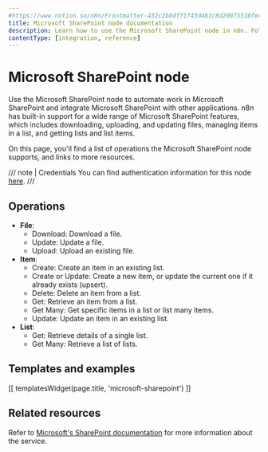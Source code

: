 ```yaml
---
#https://www.notion.so/n8n/Frontmatter-432c2b8dff1f43d4b1c8d20075510fe4
title: Microsoft SharePoint node documentation
description: Learn how to use the Microsoft SharePoint node in n8n. Follow technical documentation to integrate Microsoft SharePoint node into your workflows.
contentType: [integration, reference]
---
```


# Microsoft SharePoint node

Use the Microsoft SharePoint node to automate work in Microsoft SharePoint and integrate Microsoft SharePoint with other applications. n8n has built-in support for a wide range of Microsoft SharePoint features, which includes downloading, uploading, and updating files, managing items in a list, and getting lists and list items.

On this page, you'll find a list of operations the Microsoft SharePoint node supports, and links to more resources.

///  note  | Credentials
You can find authentication information for this node [here](/integrations/builtin/credentials/microsoft.md).
///


## Operations

<!-- To avoid warning about "many" -->
<!-- vale from-write-good.Weasel = NO -->
* **File**:
	* Download: Download a file.
	* Update: Update a file.
	* Upload: Upload an existing file.
* **Item**:
	* Create: Create an item in an existing list.
	* Create or Update: Create a new item, or update the current one if it already exists (upsert).
	* Delete: Delete an item from a list.
	* Get: Retrieve an item from a list.
	* Get Many: Get specific items in a list or list many items.
	* Update: Update an item in an existing list.
* **List**:
	* Get: Retrieve details of a single list.
	* Get Many: Retrieve a list of lists.
<!-- vale from-write-good.Weasel = YES -->

## Templates and examples

<!-- see https://www.notion.so/n8n/Pull-in-templates-for-the-integrations-pages-37c716837b804d30a33b47475f6e3780 -->
[[ templatesWidget(page.title, 'microsoft-sharepoint') ]]

## Related resources

<!-- add a link to the service's documentation. This should usually go direct to the API docs -->
Refer to [Microsoft's SharePoint documentation](https://learn.microsoft.com/en-us/sharepoint/dev/sp-add-ins/get-to-know-the-sharepoint-rest-service) for more information about the service.

